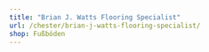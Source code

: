 ```yaml
---
title: "Brian J. Watts Flooring Specialist"
url: /chester/brian-j-watts-flooring-specialist/
shop: Fußböden
---
```

